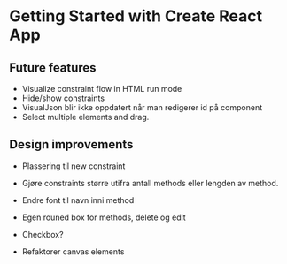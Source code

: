 # Getting Started with Create React App

## Future features
* Visualize constraint flow in HTML run mode
* Hide/show constraints
* VisualJson blir ikke oppdatert når man redigerer id på component
* Select multiple elements and drag.

## Design improvements
* Plassering til new constraint
* Gjøre constraints større utifra antall methods eller lengden av method.
* Endre font til navn inni method
* Egen rouned box for methods, delete og edit

* Checkbox?
* Refaktorer canvas elements
